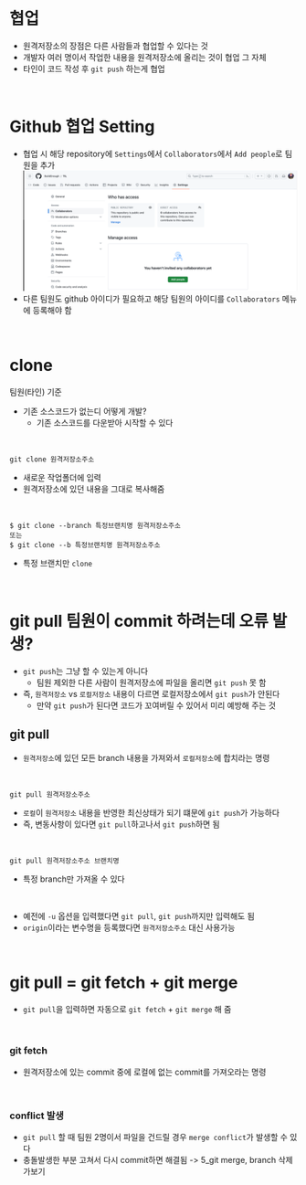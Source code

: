 # 협업
- 원격저장소의 장점은 다른 사람들과 협업할 수 있다는 것
- 개발자 여러 명이서 작업한 내용을 원격저장소에 올리는 것이 협업 그 자체
- 타인이 코드 작성 후 `git push` 하는게 협업

<br>

# Github 협업 Setting
- 협업 시 해당 repository에 `Settings`에서 `Collaborators`에서 `Add people`로 팀원을 추가
![협업세팅](images/github_collaborate.png)
- 다른 팀원도 github 아이디가 필요하고 해당 팀원의 아이디를 `Collaborators` 메뉴에 등록해야 함

<br>

# clone
팀원(타인) 기준
- 기존 소스코드가 없는디 어떻게 개발?
    - 기존 소스코드를 다운받아 시작할 수 있다

<br>

```
git clone 원격저장소주소
```
- 새로운 작업폴더에 입력
- 원격저장소에 있던 내용을 그대로 복사해줌

<br>

```
$ git clone --branch 특정브랜치명 원격저장소주소
또는 
$ git clone --b 특정브랜치명 원격저장소주소

```
- 특정 브랜치만 `clone`

<br>

# git pull 팀원이 commit 하려는데 오류 발생?
- `git push`는 그냥 할 수 있는게 아니다
    - 팀원 제외한 다른 사람이 원격저장소에 파일을 올리면 `git push` 못 함
- 즉, `원격저장소` vs `로컬저장소` 내용이 다르면 로컬저장소에서 `git push`가 안된다
    - 만약 `git push`가 된다면 코드가 꼬여버릴 수 있어서 미리 예방해 주는 것


## git pull
- `원격저장소`에 있던 모든 branch 내용을 가져와서 `로컬저장소`에 합치라는 명령

<br>

```
git pull 원격저장소주소
```
- `로컬`이 `원격저장소` 내용을 반영한 최신상태가 되기 떄문에 `git push`가 가능하다
- 즉, 변동사항이 있다면 `git pull`하고나서 `git push`하면 됨

<br>

```
git pull 원격저장소주소 브랜치명
```
- 특정 branch만 가져올 수 있다

<br>

- 예전에 `-u` 옵션을 입력했다면 `git pull`, `git push`까지만 입력해도 됨
- `origin`이라는 변수명을 등록했다면 `원격저장소주소` 대신 사용가능

<br>

# git pull =  git fetch + git merge
- `git pull`을 입력하면 자동으로 `git fetch` + `git merge` 해 줌

<br>

### git fetch
- 원격저장소에 있는 commit 중에 로컬에 없는 commit를 가져오라는 명령

<br>

### conflict 발생
- `git pull` 할 때 팀원 2명이서 파일을 건드릴 경우 `merge conflict`가 발생할 수 있다
- 충돌발생한 부분 고쳐서 다시 commit하면 해결됨 -> 5_git merge, branch 삭제 가보기
